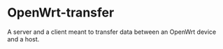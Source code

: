OpenWrt-transfer
================

A server and a client meant to transfer data between an OpenWrt device and a host.
